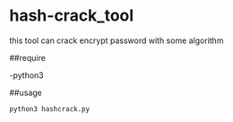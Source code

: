 # hash-crack_tool
this tool can crack encrypt password with some algorithm


##require

-python3


##usage
```terminal
python3 hashcrack.py
```
